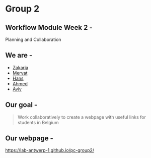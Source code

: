 # Group 2

## Workflow Module Week 2 -

Planning and Collaboration

## We are -

- [Zakaria](https://github.com/ZakariaSallout)
- [Mervat](https://github.com/Mervatabuamro)
- [Hans](https://github.com/HansMbua)
- [Ahmed](https://github.com/Ahmed-nasserallah)
- [Aviv](https://github.com/aviv82)

## Our goal -

> Work collaboratively to create a webpage with useful links for students in
> Belgium

## Our webpage -

<https://lab-antwerp-1.github.io/pc-group2/>
